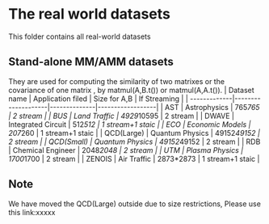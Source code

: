 # The real world datasets
This folder contains all real-world datasets
## Stand-alone MM/AMM datasets
They are used for computing the similarity of two matrixes or the covariance of one matrix
, by matmul(A,B.t()) or matmul(A,A.t()).
   | Dataset name | Application filed  | Size for A,B | If Streaming     |
   | -------------|--------------------|--------------|------------------|
   | AST          | Astrophysics       | 765*765      | 2 stream         |
   | BUS          | Land Traffic       | 4929*10595   | 2 stream         |
   | DWAVE        | Integrated Circuit | 512*512      | 1 stream+1 staic |
   | ECO          | Economic Models    | 207*260      | 1 stream+1 staic |
   | QCD(Large)   | Quantum Physics    | 49152*49152  | 2 stream         |
   | QCD(Small)   | Quantum Physics    | 49152*49152  | 2 stream         |
   | RDB          | Chemical Engineer  | 2048*2048    | 2 stream         |
   | UTM          | Plasma Physics     | 1700*1700    | 2 stream         |
   | ZENOIS       | Air Traffic        | 2873*2873    | 1 stream+1 staic |

## Note 
We have moved the QCD(Large) outside due to size restrictions,
Please use this link:xxxxx

   


